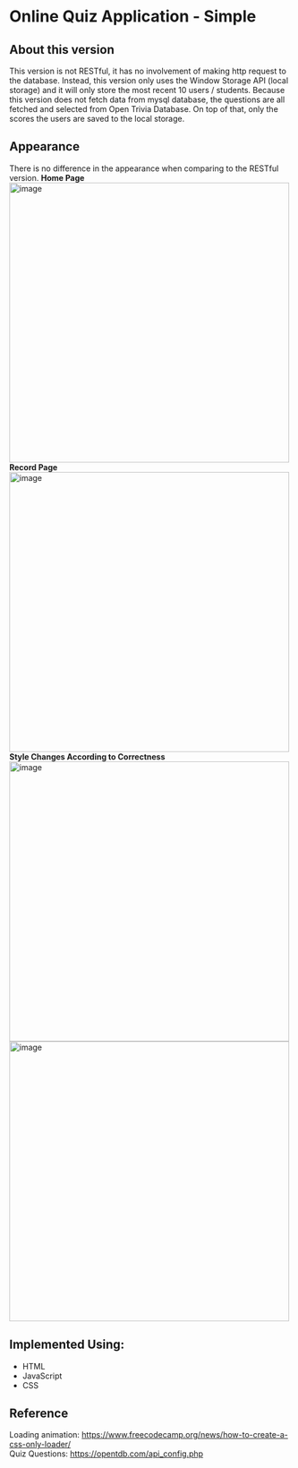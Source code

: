 # Online Quiz Application - Simple

## About this version
This version is not RESTful, it has no involvement of making http request to the database. Instead, this version only uses the Window Storage API (local storage) and it will only store the most recent 10 users / students. Because this version does not fetch data from mysql database, the questions are all fetched and selected from Open Trivia Database. On top of that, only the scores the users are saved to the local storage.

## Appearance
There is no difference in the appearance when comparing to the RESTful version.
**Home Page**
<img width="500" alt="image" src="https://user-images.githubusercontent.com/91409130/182086208-1b3592b9-863d-49ac-afa1-166a96cbeefd.png">\
**Record Page**
<img width="500" alt="image" src="https://user-images.githubusercontent.com/91409130/182086645-539e6885-d0ee-459f-8f72-e92738f2019c.png">\
**Style Changes According to Correctness**
<img width="500" alt="image" src="https://user-images.githubusercontent.com/91409130/182086404-2db7a9d0-8f83-4f57-807b-b24b9cc41882.png">
<img width="500" alt="image" src="https://user-images.githubusercontent.com/91409130/182086503-a7f2a8a3-013f-42da-9290-870c15690c66.png">


## Implemented Using:
- HTML
- JavaScript
- CSS 

## Reference
Loading animation: https://www.freecodecamp.org/news/how-to-create-a-css-only-loader/ \
Quiz Questions: https://opentdb.com/api_config.php


